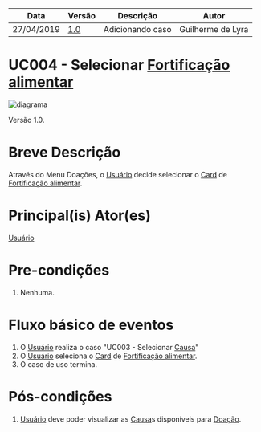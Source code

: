 | Data       | Versão  | Descrição       | Autor            |
| ---------- | ------- | --------------- | ---------------- |
| 27/04/2019 | [1.0](https://github.com/requisitos-2019-1/Ribon/commit/6b1347bf4e0f5150c9028dd87ac3d11453156d2a#diff-4981ba7f4161c4314c2a2c72f38f31e2) | Adicionando caso  | Guilherme de Lyra |

# UC004 - Selecionar [Fortificação alimentar](https://github.com/requisitos-2019-1/Ribon/blob/master/Modelagem%20de%20Requisitos/Lexicos/Fortificacao_alimentar.md)

![diagrama]([Doar](https://github.com/requisitos-2019-1/Ribon/blob/master/Modelagem%20de%20Requisitos/Lexicos/Doar.md)_Ribons.png)

Versão 1.0.

# Breve Descrição
Através do Menu Doações, o [Usuário](https://github.com/requisitos-2019-1/Ribon/blob/master/Modelagem%20de%20Requisitos/Lexicos/Usuário.md) decide selecionar o [Card](https://github.com/requisitos-2019-1/Ribon/blob/master/Modelagem%20de%20Requisitos/Lexicos/Card.md) de [Fortificação alimentar](https://github.com/requisitos-2019-1/Ribon/blob/master/Modelagem%20de%20Requisitos/Lexicos/Fortificacao_alimentar.md).

# Principal(is) Ator(es)
[Usuário](https://github.com/requisitos-2019-1/Ribon/blob/master/Modelagem%20de%20Requisitos/Lexicos/Usuário.md)

# Pre-condições
1. Nenhuma.

# Fluxo básico de eventos
1. O [Usuário](https://github.com/requisitos-2019-1/Ribon/blob/master/Modelagem%20de%20Requisitos/Lexicos/Usuário.md) realiza o caso "UC003 - Selecionar [Causa](https://github.com/requisitos-2019-1/Ribon/blob/master/Modelagem%20de%20Requisitos/Lexicos/Causa.md)"
1. O [Usuário](https://github.com/requisitos-2019-1/Ribon/blob/master/Modelagem%20de%20Requisitos/Lexicos/Usuário.md) seleciona o [Card](https://github.com/requisitos-2019-1/Ribon/blob/master/Modelagem%20de%20Requisitos/Lexicos/Card.md) de [Fortificação alimentar](https://github.com/requisitos-2019-1/Ribon/blob/master/Modelagem%20de%20Requisitos/Lexicos/Fortificacao_alimentar.md).
1. O caso de uso termina.

# Pós-condições
1. [Usuário](https://github.com/requisitos-2019-1/Ribon/blob/master/Modelagem%20de%20Requisitos/Lexicos/Usuário.md) deve poder visualizar as [Causa](https://github.com/requisitos-2019-1/Ribon/blob/master/Modelagem%20de%20Requisitos/Lexicos/Causa.md)s disponíveis para [Doação](https://github.com/requisitos-2019-1/Ribon/blob/master/Modelagem%20de%20Requisitos/Lexicos/Doação.md).
